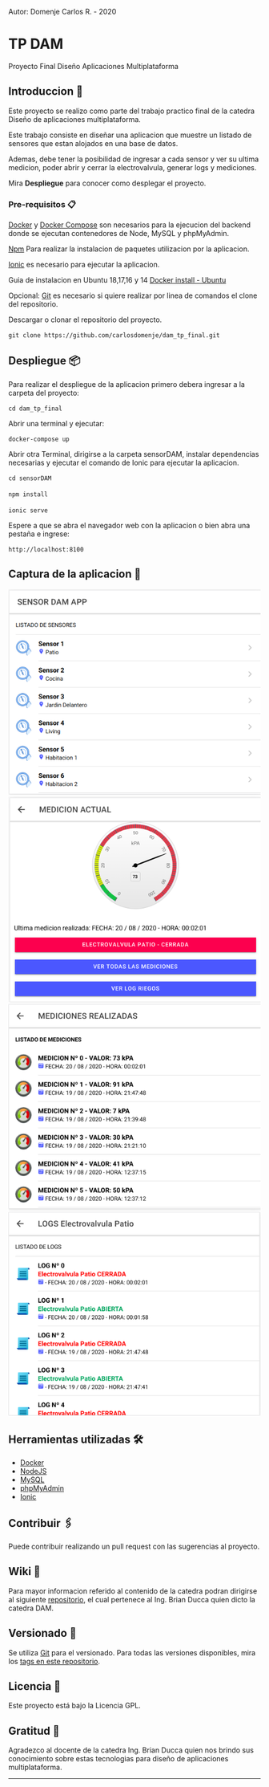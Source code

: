 Autor: Domenje Carlos R. - 2020

# TP DAM

Proyecto Final Diseño Aplicaciones Multiplataforma

## Introduccion 🚀

Este proyecto se realizo como parte del trabajo practico final de la catedra Diseño de aplicaciones multiplataforma.

Este trabajo consiste en diseñar una aplicacion que muestre un listado de sensores que estan alojados en una base de datos. 

Ademas, debe tener la posibilidad de ingresar a cada sensor y ver su ultima medicion, poder abrir y cerrar la electrovalvula, generar logs y mediciones.


Mira **Despliegue** para conocer como desplegar el proyecto.


### Pre-requisitos 📋

[Docker](https://docs.docker.com/get-docker/)  y [Docker Compose](https://docs.docker.com/compose/install/) son necesarios para la ejecucion del backend donde se ejecutan contenedores de Node, MySQL y phpMyAdmin.

[Npm](https://docs.npmjs.com/cli/install) Para realizar la instalacion de paquetes utilizacion por la aplicacion.

[Ionic](https://ionicframework.com/docs/intro/cli) es necesario para ejecutar la aplicacion.


Guia de instalacion en Ubuntu 18,17,16 y 14
[Docker install - Ubuntu](https://iot-es.herokuapp.com/post/details/2) 

Opcional: 
[Git](https://git-scm.com/book/en/v2/Getting-Started-Installing-Git) es necesario si quiere realizar por linea de comandos el clone del repositorio.

Descargar o clonar el repositorio del proyecto.
```
git clone https://github.com/carlosdomenje/dam_tp_final.git

```

## Despliegue 📦

Para realizar el despliegue de la aplicacion primero debera ingresar a la carpeta del proyecto:

```
cd dam_tp_final
```
Abrir una terminal y ejecutar:

```
docker-compose up
```
Abrir otra Terminal, dirigirse a la carpeta sensorDAM, instalar dependencias necesarias y ejecutar el comando de Ionic para ejecutar la aplicacion.

```
cd sensorDAM

npm install

ionic serve
```
Espere a que se abra el navegador web con la aplicacion o bien abra una pestaña e ingrese:

```
http://localhost:8100
```


## Captura de la aplicacion 📳️

![page_1](img_app/page_1.png)
![page_2](img_app/page_2.png)
![page_3](img_app/page_3.png)
![page_4](img_app/page_4.png)

## Herramientas utilizadas 🛠️

* [Docker](https://docs.docker.com/)
* [NodeJS](https://nodejs.org/en/)
* [MySQL](https://www.mysql.com/) 
* [phpMyAdmin](https://www.phpmyadmin.net/)
* [Ionic](https://ionicframework.com/)


## Contribuir 🖇️

Puede contribuir realizando un pull request con las sugerencias al proyecto.

## Wiki 📖

Para mayor informacion referido al contenido de la catedra podran dirigirse al siguiente [repositorio](https://github.com/brianducca/dam), el cual pertenece al Ing. Brian Ducca quien dicto la catedra DAM.

## Versionado 📌

Se utiliza [Git](https://git-scm.com/) para el versionado. Para todas las versiones disponibles, mira los [tags en este repositorio](https://github.com/carlosdomenje/dam_tp_final.git).


## Licencia 📄

Este proyecto está bajo la Licencia GPL.

## Gratitud 🎁

Agradezco al docente de la catedra Ing. Brian Ducca quien nos brindo sus conocimiento sobre estas tecnologias para diseño de aplicaciones multiplataforma.


---

